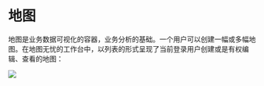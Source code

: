 # 地图
地图是业务数据可视化的容器，业务分析的基础。一个用户可以创建一幅或多幅地图。在地图无忧的工作台中，以列表的形式呈现了当前登录用户创建或是有权编辑、查看的地图：

![](http://pic.dituwuyou.com/map%2Fpicture%2Fmaplist.jpg)


